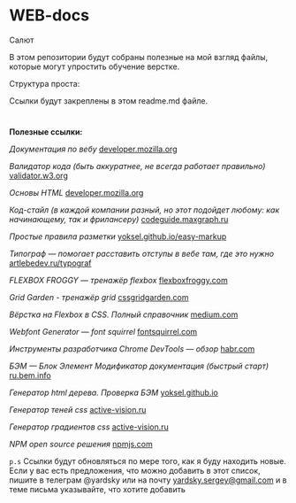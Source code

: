 # WEB-docs



Салют


В этом репозитории будут собраны полезные на мой взгляд файлы,
которые могут упростить обучение верстке. 


Структура проста: 

Ссылки будут закреплены в этом readme.md файле.
#
**Полезные ссылки:**


_Документация по вебу_
[developer.mozilla.org](https://developer.mozilla.org/ru/)

_Валидатор кода (быть аккуратнее, не всегда работает правильно)_
[validator.w3.org](https://validator.w3.org/)

_Основы HTML_
[developer.mozilla.org](https://developer.mozilla.org/ru/docs/Learn/Getting_started_with_the_web/HTML_basics)

_Код-стайл (в каждой компании разный, но этот подойдет любому: как начинающему, так и фрилансеру)_
[codeguide.maxgraph.ru](https://codeguide.maxgraph.ru/)

_Простые правила разметки_
[yoksel.github.io/easy-markup](https://yoksel.github.io/easy-markup/)

_Типограф — помогает расставить отступы в вебе там, где это нужно_
[artlebedev.ru/typograf](https://www.artlebedev.ru/typograf)

_FLEXBOX FROGGY — тренажёр flexbox_
[flexboxfroggy.com](https://flexboxfroggy.com/#ru)

_Grid Garden - тренажёр grid_
[cssgridgarden.com](https://cssgridgarden.com/#ru)

_Вёрстка на Flexbox в CSS. Полный справочник_
[medium.com](https://medium.com/@stasonmars/%D0%B2%D0%B5%CC%88%D1%80%D1%81%D1%82%D0%BA%D0%B0-%D0%BD%D0%B0-flexbox-%D0%B2-css-%D0%BF%D0%BE%D0%BB%D0%BD%D1%8B%D0%B8%CC%86-%D1%81%D0%BF%D1%80%D0%B0%D0%B2%D0%BE%D1%87%D0%BD%D0%B8%D0%BA-e26662cf87e0)

_Webfont Generator — font squirrel_
[fontsquirrel.com](https://www.fontsquirrel.com/tools/webfont-generator)

_Инструменты разработчика Chrome DevTools — обзор_
[habr.com](https://habr.com/ru/company/simbirsoft/blog/337116/)

_БЭМ — Блок Элемент Модификатор документация (быстрый старт)_
[ru.bem.info](https://ru.bem.info/methodology/quick-start/)

_Генератор html дерева. Проверка БЭМ_
[yoksel.github.io](https://yoksel.github.io/html-tree/)

_Генератор теней css_
[active-vision.ru](https://active-vision.ru/icon/box-shadow/)

_Генератор градиентов css_
[active-vision.ru](https://active-vision.ru/icon/gradient/)

_NPM open source решения_
[npmjs.com](https://www.npmjs.com/)


 `p.s`
 Ссылки будут обновляться по мере того, как я буду находить новые.
 Если у вас есть предложения, что можно добавить в этот список,
 пишите в телеграм @yardsky или на почту yardsky.sergey@gmail.com и в теме письма указывайте, 
 что хотите добавить
